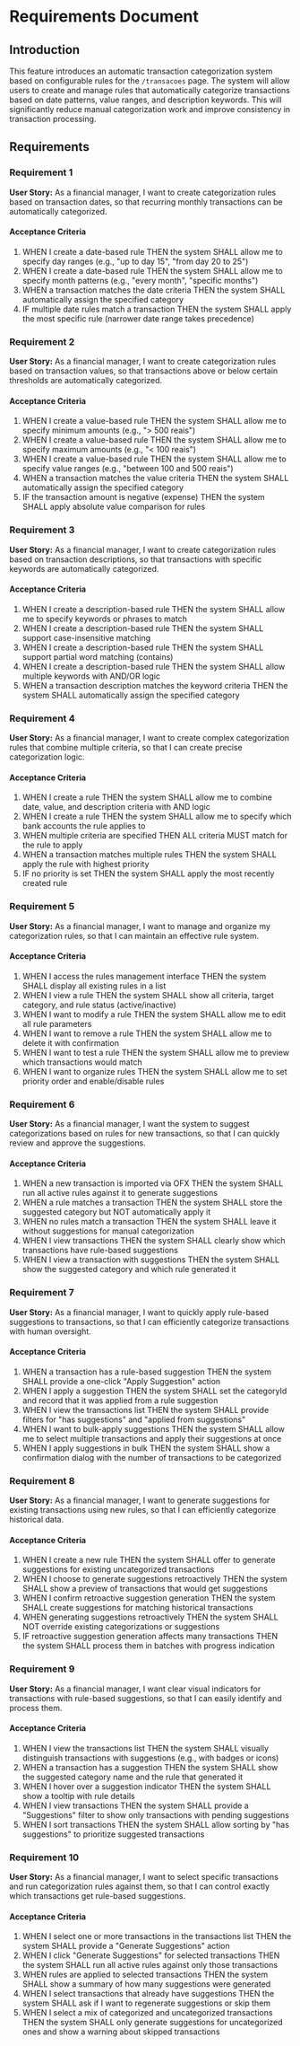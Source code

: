 # Requirements Document

## Introduction

This feature introduces an automatic transaction categorization system based on configurable rules for the `/transacoes` page. The system will allow users to create and manage rules that automatically categorize transactions based on date patterns, value ranges, and description keywords. This will significantly reduce manual categorization work and improve consistency in transaction processing.

## Requirements

### Requirement 1

**User Story:** As a financial manager, I want to create categorization rules based on transaction dates, so that recurring monthly transactions can be automatically categorized.

#### Acceptance Criteria

1. WHEN I create a date-based rule THEN the system SHALL allow me to specify day ranges (e.g., "up to day 15", "from day 20 to 25")
2. WHEN I create a date-based rule THEN the system SHALL allow me to specify month patterns (e.g., "every month", "specific months")
3. WHEN a transaction matches the date criteria THEN the system SHALL automatically assign the specified category
4. IF multiple date rules match a transaction THEN the system SHALL apply the most specific rule (narrower date range takes precedence)

### Requirement 2

**User Story:** As a financial manager, I want to create categorization rules based on transaction values, so that transactions above or below certain thresholds are automatically categorized.

#### Acceptance Criteria

1. WHEN I create a value-based rule THEN the system SHALL allow me to specify minimum amounts (e.g., "> 500 reais")
2. WHEN I create a value-based rule THEN the system SHALL allow me to specify maximum amounts (e.g., "< 100 reais")
3. WHEN I create a value-based rule THEN the system SHALL allow me to specify value ranges (e.g., "between 100 and 500 reais")
4. WHEN a transaction matches the value criteria THEN the system SHALL automatically assign the specified category
5. IF the transaction amount is negative (expense) THEN the system SHALL apply absolute value comparison for rules

### Requirement 3

**User Story:** As a financial manager, I want to create categorization rules based on transaction descriptions, so that transactions with specific keywords are automatically categorized.

#### Acceptance Criteria

1. WHEN I create a description-based rule THEN the system SHALL allow me to specify keywords or phrases to match
2. WHEN I create a description-based rule THEN the system SHALL support case-insensitive matching
3. WHEN I create a description-based rule THEN the system SHALL support partial word matching (contains)
4. WHEN I create a description-based rule THEN the system SHALL allow multiple keywords with AND/OR logic
5. WHEN a transaction description matches the keyword criteria THEN the system SHALL automatically assign the specified category

### Requirement 4

**User Story:** As a financial manager, I want to create complex categorization rules that combine multiple criteria, so that I can create precise categorization logic.

#### Acceptance Criteria

1. WHEN I create a rule THEN the system SHALL allow me to combine date, value, and description criteria with AND logic
2. WHEN I create a rule THEN the system SHALL allow me to specify which bank accounts the rule applies to
3. WHEN multiple criteria are specified THEN ALL criteria MUST match for the rule to apply
4. WHEN a transaction matches multiple rules THEN the system SHALL apply the rule with highest priority
5. IF no priority is set THEN the system SHALL apply the most recently created rule

### Requirement 5

**User Story:** As a financial manager, I want to manage and organize my categorization rules, so that I can maintain an effective rule system.

#### Acceptance Criteria

1. WHEN I access the rules management interface THEN the system SHALL display all existing rules in a list
2. WHEN I view a rule THEN the system SHALL show all criteria, target category, and rule status (active/inactive)
3. WHEN I want to modify a rule THEN the system SHALL allow me to edit all rule parameters
4. WHEN I want to remove a rule THEN the system SHALL allow me to delete it with confirmation
5. WHEN I want to test a rule THEN the system SHALL allow me to preview which transactions would match
6. WHEN I want to organize rules THEN the system SHALL allow me to set priority order and enable/disable rules

### Requirement 6

**User Story:** As a financial manager, I want the system to suggest categorizations based on rules for new transactions, so that I can quickly review and approve the suggestions.

#### Acceptance Criteria

1. WHEN a new transaction is imported via OFX THEN the system SHALL run all active rules against it to generate suggestions
2. WHEN a rule matches a transaction THEN the system SHALL store the suggested category but NOT automatically apply it
3. WHEN no rules match a transaction THEN the system SHALL leave it without suggestions for manual categorization
4. WHEN I view transactions THEN the system SHALL clearly show which transactions have rule-based suggestions
5. WHEN I view a transaction with suggestions THEN the system SHALL show the suggested category and which rule generated it

### Requirement 7

**User Story:** As a financial manager, I want to quickly apply rule-based suggestions to transactions, so that I can efficiently categorize transactions with human oversight.

#### Acceptance Criteria

1. WHEN a transaction has a rule-based suggestion THEN the system SHALL provide a one-click "Apply Suggestion" action
2. WHEN I apply a suggestion THEN the system SHALL set the categoryId and record that it was applied from a rule suggestion
3. WHEN I view the transactions list THEN the system SHALL provide filters for "has suggestions" and "applied from suggestions"
4. WHEN I want to bulk-apply suggestions THEN the system SHALL allow me to select multiple transactions and apply their suggestions at once
5. WHEN I apply suggestions in bulk THEN the system SHALL show a confirmation dialog with the number of transactions to be categorized

### Requirement 8

**User Story:** As a financial manager, I want to generate suggestions for existing transactions using new rules, so that I can efficiently categorize historical data.

#### Acceptance Criteria

1. WHEN I create a new rule THEN the system SHALL offer to generate suggestions for existing uncategorized transactions
2. WHEN I choose to generate suggestions retroactively THEN the system SHALL show a preview of transactions that would get suggestions
3. WHEN I confirm retroactive suggestion generation THEN the system SHALL create suggestions for matching historical transactions
4. WHEN generating suggestions retroactively THEN the system SHALL NOT override existing categorizations or suggestions
5. IF retroactive suggestion generation affects many transactions THEN the system SHALL process them in batches with progress indication

### Requirement 9

**User Story:** As a financial manager, I want clear visual indicators for transactions with rule-based suggestions, so that I can easily identify and process them.

#### Acceptance Criteria

1. WHEN I view the transactions list THEN the system SHALL visually distinguish transactions with suggestions (e.g., with badges or icons)
2. WHEN a transaction has a suggestion THEN the system SHALL show the suggested category name and the rule that generated it
3. WHEN I hover over a suggestion indicator THEN the system SHALL show a tooltip with rule details
4. WHEN I view transactions THEN the system SHALL provide a "Suggestions" filter to show only transactions with pending suggestions
5. WHEN I sort transactions THEN the system SHALL allow sorting by "has suggestions" to prioritize suggested transactions

### Requirement 10

**User Story:** As a financial manager, I want to select specific transactions and run categorization rules against them, so that I can control exactly which transactions get rule-based suggestions.

#### Acceptance Criteria

1. WHEN I select one or more transactions in the transactions list THEN the system SHALL provide a "Generate Suggestions" action
2. WHEN I click "Generate Suggestions" for selected transactions THEN the system SHALL run all active rules against only those transactions
3. WHEN rules are applied to selected transactions THEN the system SHALL show a summary of how many suggestions were generated
4. WHEN I select transactions that already have suggestions THEN the system SHALL ask if I want to regenerate suggestions or skip them
5. WHEN I select a mix of categorized and uncategorized transactions THEN the system SHALL only generate suggestions for uncategorized ones and show a warning about skipped transactions
